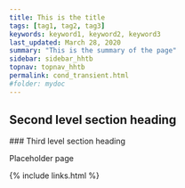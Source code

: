 ```yaml
---
title: This is the title
tags: [tag1, tag2, tag3]
keywords: keyword1, keyword2, keyword3
last_updated: March 28, 2020
summary: "This is the summary of the page"
sidebar: sidebar_hhtb
topnav: topnav_hhtb
permalink: cond_transient.html
#folder: mydoc
---
```



## Second level section heading

### Third level section heading

Placeholder page

{% include links.html %}

